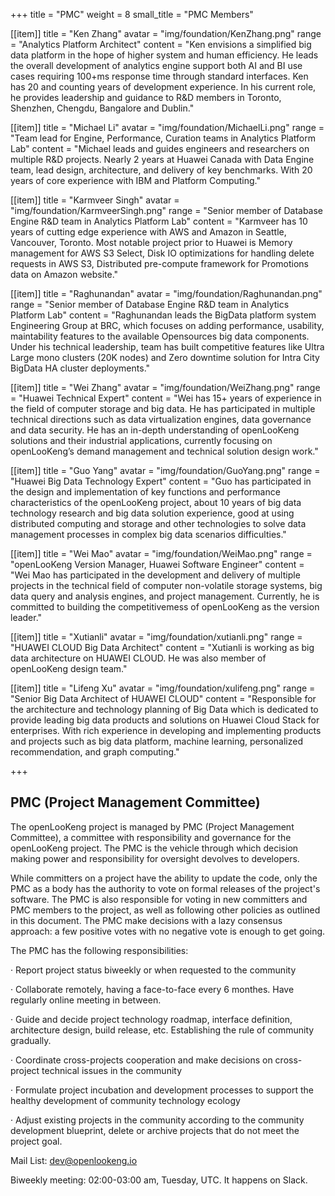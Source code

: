 +++
title = "PMC"
weight = 8
small_title = "PMC Members"

[[item]]
    title = "Ken Zhang"
    avatar = "img/foundation/KenZhang.png"
    range = "Analytics Platform Architect"
    content = "Ken envisions a simplified big data platform in the hope of higher system and human efficiency. He leads the overall development of analytics engine support both AI and BI use cases requiring 100+ms response time through standard interfaces. Ken has 20 and counting years of development experience. In his current role, he provides leadership and guidance to R&D members in Toronto, Shenzhen, Chengdu, Bangalore and Dublin."

[[item]]
    title = "Michael Li"
    avatar = "img/foundation/MichaelLi.png"
    range = "Team lead for Engine, Performance, Curation teams in Analytics Platform Lab"
    content = "Michael leads and guides engineers and researchers on multiple R&D projects. Nearly 2 years at Huawei Canada with Data Engine team, lead design, architecture, and delivery of key benchmarks. With 20 years of core experience with IBM and Platform Computing."

[[item]]
    title = "Karmveer Singh"
    avatar = "img/foundation/KarmveerSingh.png"
    range = "Senior member of Database Engine R&D team in Analytics Platform Lab"
    content = "Karmveer has 10 years of cutting edge experience with AWS and Amazon in Seattle, Vancouver, Toronto. Most notable project prior to Huawei is Memory management for AWS S3 Select, Disk IO optimizations for handling delete requests in AWS S3, Distributed pre-compute framework for Promotions data on Amazon website."

[[item]]
    title = "Raghunandan"
    avatar = "img/foundation/Raghunandan.png"
    range = "Senior member of Database Engine R&D team in Analytics Platform Lab"
    content = "Raghunandan leads the BigData platform system Engineering Group at BRC, which focuses on adding performance, usability, maintability features to the available Opensources big data components. Under his technical leadership, team has built competitive features like Ultra Large mono clusters (20K nodes) and Zero downtime solution for Intra City BigData HA cluster deployments."

[[item]]
    title = "Wei Zhang"
    avatar = "img/foundation/WeiZhang.png"
    range = "Huawei Technical Expert"
    content = "Wei has 15+ years of experience in the field of computer storage and big data. He has participated in multiple technical directions such as data virtualization engines, data governance and data security. He has an in-depth understanding of openLooKeng solutions and their industrial applications, currently focusing on openLooKeng’s demand management and technical solution design work."

[[item]]
    title = "Guo Yang"
    avatar = "img/foundation/GuoYang.png"
    range = "Huawei Big Data Technology Expert"
    content = "Guo has participated in the design and implementation of key functions and performance characteristics of the openLooKeng project, about 10 years of big data technology research and big data solution experience, good at using distributed computing and storage and other technologies to solve data management processes in complex big data scenarios difficulties."


[[item]]
    title = "Wei Mao"
    avatar = "img/foundation/WeiMao.png"
    range = "openLooKeng Version Manager, Huawei Software Engineer"
    content = "Wei Mao has participated in the development and delivery of multiple projects in the technical field of computer non-volatile storage systems, big data query and analysis engines, and project management. Currently, he is committed to building the competitivemess of openLooKeng as the version leader."


[[item]]
    title = "Xutianli"
    avatar = "img/foundation/xutianli.png"
    range = "HUAWEI CLOUD Big Data Architect"
    content = "Xutianli is working as big data architecture on HUAWEI CLOUD. He was also member of openLooKeng design team."


[[item]]
    title = "Lifeng Xu"
    avatar = "img/foundation/xulifeng.png"
    range = "Senior Big Data Architect of HUAWEI CLOUD"
    content = "Responsible for the architecture and technology planning of Big Data which is dedicated to provide leading big data products and solutions on Huawei Cloud Stack for enterprises. With rich experience in developing and implementing products and projects such as big data platform, machine learning, personalized recommendation, and graph computing."

+++

## PMC (Project Management Committee)  


The openLooKeng project is managed by PMC (Project Management Committee), a committee with responsibility and governance for the openLooKeng project. The PMC is the vehicle through which decision making power and responsibility for oversight devolves to developers.


While committers on a project have the ability to update the code, only the PMC as a body has the authority to vote on formal releases of the project's software. The PMC is also responsible for voting in new committers and PMC members to the project, as well as following other policies as outlined in this document. The PMC make decisions with a lazy consensus approach: a few positive votes with no negative vote is enough to get going.

The PMC has the following responsibilities:

· Report project status biweekly or when requested to the community

· Collaborate remotely, having a face-to-face every 6 monthes. Have regularly online meeting in between. 

· Guide and decide project technology roadmap, interface definition, architecture design, build release, etc. Establishing the rule of community gradually. 

· Coordinate cross-projects cooperation and make decisions on cross-project technical issues in the community 

· Formulate project incubation and development processes to support the healthy development of community technology ecology 

· Adjust existing projects in the community according to the community development blueprint, delete or archive projects that do not meet the project goal.
    
Mail List: dev@openlookeng.io 

Biweekly meeting: 02:00-03:00 am, Tuesday, UTC. It happens on Slack.
